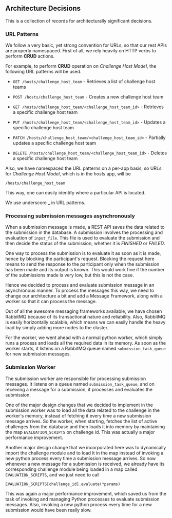 ## Architecture Decisions

This is a collection of records for architecturally significant decisions.

### URL Patterns

We follow a very basic, yet strong convention for URLs, so that our rest APIs are properly namespaced. First of all, we rely heavily on HTTP verbs to perform **CRUD** actions.

For example, to perform **CRUD** operation on _Challenge Host Model_, the following URL patterns will be used.

* `GET /hosts/challenge_host_team` - Retrieves a list of challenge host teams

* `POST /hosts/challenge_host_team` - Creates a new challenge host team

* `GET /hosts/challenge_host_team/<challenge_host_team_id>` - Retrieves a specific challenge host team

* `PUT /hosts/challenge_host_team/<challenge_host_team_id>` - Updates a specific challenge host team

* `PATCH /hosts/challenge_host_team/<challenge_host_team_id>` - Partially updates a specific challenge host team

* `DELETE /hosts/challenge_host_team/<challenge_host_team_id>` - Deletes a specific challenge host team

Also, we have namespaced the URL patterns on a per-app basis, so URLs for _Challenge Host Model_, which is in the _hosts_ app, will be

```
/hosts/challenge_host_team
```

This way, one can easily identify where a particular API is located.

We use underscore **_** in URL patterns.

### Processing submission messages asynchronously

When a submission message is made, a REST API saves the data related to the submission in the database. A submission involves the processing and evaluation of `input_file`. This file is used to evaluate the submission and then decide the status of the submission, whether it is _FINISHED_ or _FAILED_.

One way to process the submission is to evaluate it as soon as it is made, hence by blocking the participant's request. Blocking the request here means to send the response to the participant only when the submission has been made and its output is known. This would work fine if the number of the submissions made is very low, but this is not the case.

Hence we decided to process and evaluate submission message in an asynchronous manner. To process the messages this way, we need to change our architecture a bit and add a Message Framework, along with a worker so that it can process the message.

Out of all the awesome messaging frameworks available, we have chosen RabbitMQ because of its transactional nature and reliability. Also, RabbitMQ is easily horizontally scalable, which means we can easily handle the heavy load by simply adding more nodes to the cluster.

For the worker, we went ahead with a normal python worker, which simply runs a process and loads all the required data in its memory. As soon as the worker starts, it listens on a RabbitMQ queue named `submission_task_queue` for new submission messages.

### Submission Worker

The submission worker are responsible for processing submission messages. It listens on a queue named `submission_task_queue`, and on receiving a message for a submission, it processes and evaluates the submission.

One of the major design changes that we decided to implement in the submission worker was to load all the data related to the challenge in the worker's memory, instead of fetching it every time a new submission message arrives. So the worker, when starting, fetches the list of active challenges from the database and then loads it into memory by maintaining the map `EVALUATION_SCRIPTS` on challenge id. This was actually a major performance improvement.

Another major design change that we incorporated here was to dynamically import the challenge module and to load it in the map instead of invoking a new python process every time a submission message arrives. So now whenever a new message for a submission is received, we already have its corresponding challenge module being loaded in a map called `EVALUATION_SCRIPTS`, and we just need to call

```
EVALUATION_SCRIPTS[challenge_id].evaluate(*params)
```

This was again a major performance improvement, which saved us from the task of invoking and managing Python processes to evaluate submission messages. Also, invoking a new python process every time for a new submission would have been really slow.
